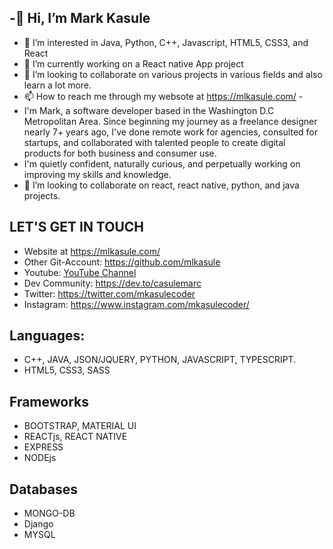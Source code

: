 
## -👋 Hi, I’m Mark Kasule
- 👀 I’m interested in Java, Python, C++, Javascript, HTML5, CSS3, and React
- 🌱 I’m currently working on a React native App project
- 💞️ I’m looking to collaborate on various projects in various fields and also learn a lot more.
- 📫 How to reach me through my websote at https://mlkasule.com/ - 
- I'm Mark, a software developer based in the Washington D.C Metropolitan Area. Since beginning my journey as a freelance designer nearly 7+ years ago, I've done remote work for agencies, consulted for startups, and collaborated with talented people to create digital products for both business and consumer use.
- I'm quietly confident, naturally curious, and perpetually working on improving my skills and knowledge.
- 👯 I’m looking to collaborate on react, react native, python, and java projects.

## LET'S GET IN TOUCH
- Website at https://mlkasule.com/
- Other Git-Account: https://github.com/mlkasule
- Youtube: <a href="https://www.youtube.com/channel/UC3cQi5gvNeiPiPXTrMhZJMg">YouTube Channel</a>
- Dev Community: https://dev.to/casulemarc
- Twitter: https://twitter.com/mkasulecoder
- Instagram: https://www.instagram.com/mkasulecoder/
## Languages:
- C++, JAVA, JSON/JQUERY, PYTHON, JAVASCRIPT, TYPESCRIPT.
- HTML5, CSS3, SASS
## Frameworks
- BOOTSTRAP, MATERIAL UI
- REACTjs, REACT NATIVE
- EXPRESS
- NODEjs
## Databases
- MONGO-DB
- Django
- MYSQL


<!--
**casulemarc/casulemarc** is a ✨ _special_ ✨ repository because its `README.md` (this file) appears on your GitHub profile.

Here are some ideas to get you started:

- 🔭 I’m currently working on ...
- 🌱 I’m currently learning ...
- 👯 I’m looking to collaborate on ...
- 🤔 I’m looking for help with ...
- 💬 Ask me about ...
- 📫 How to reach me: ...
- 😄 Pronouns: ...
- ⚡ Fun fact: ...
-->
